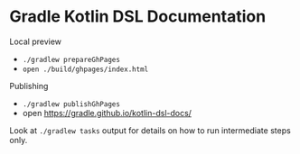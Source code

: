 # Gradle Kotlin DSL Documentation

Local preview
- `./gradlew prepareGhPages`
- `open ./build/ghpages/index.html`

Publishing
- `./gradlew publishGhPages`
- open https://gradle.github.io/kotlin-dsl-docs/

Look at `./gradlew tasks` output for details on how to run intermediate steps only.
